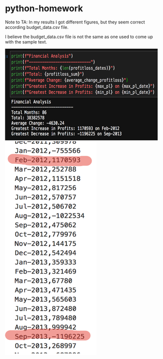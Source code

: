 # python-homework

Note to TA: In my results I got different figures, but they seem correct according budget_data.csv file. 

I believe the budget_data.csv file is not the same as one used to come up with the sample text. 


<img src="Images/1.png" width="500" height="300"> 
<img src="Images/2.png" width="300" height="700">
